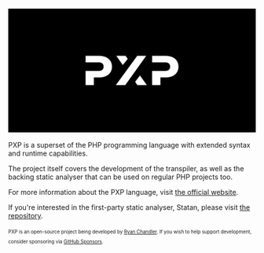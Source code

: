 ![PXP](/profile/art/header.png)

PXP is a superset of the PHP programming language with extended syntax and runtime capabilities.

The project itself covers the development of the transpiler, as well as the backing static analyser that can be used on regular PHP projects too.

For more information about the PXP language, visit [the official website](https://pxplang.org).

If you're interested in the first-party static analyser, Statan, please visit [the repository](https://github.com/pxp-lang/statan).

<sup><sub>PXP is an open-source project being developed by [Ryan Chandler](https://twitter.com/ryangjchandler). If you wish to help support development, consider sponsoring via [GitHub Sponsors](https://github.com/sponsors/ryangjchandler).</sub></sup>
